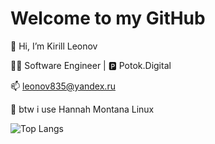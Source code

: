 # Welcome to my GitHub

👋 Hi, I’m Kirill Leonov

👨‍💻 Software Engineer | 🅿️ Potok.Digital

📫 <leonov835@yandex.ru>

🐧 btw i use Hannah Montana Linux

![Top Langs](https://github-readme-stats.vercel.app/api/top-langs/?username=leonovk&layout=compact&theme=dark)
